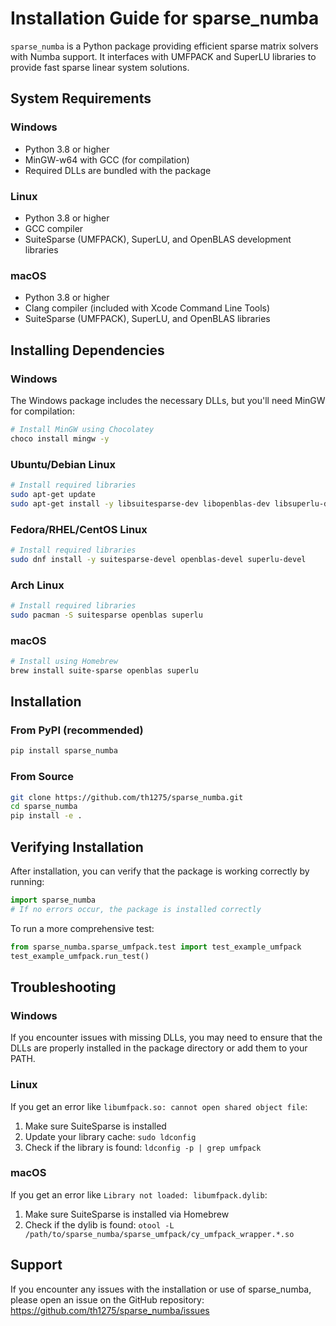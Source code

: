 # Installation Guide for sparse_numba

`sparse_numba` is a Python package providing efficient sparse matrix solvers with Numba support. It interfaces with UMFPACK and SuperLU libraries to provide fast sparse linear system solutions.

## System Requirements

### Windows
- Python 3.8 or higher
- MinGW-w64 with GCC (for compilation)
- Required DLLs are bundled with the package

### Linux
- Python 3.8 or higher
- GCC compiler
- SuiteSparse (UMFPACK), SuperLU, and OpenBLAS development libraries

### macOS
- Python 3.8 or higher
- Clang compiler (included with Xcode Command Line Tools)
- SuiteSparse (UMFPACK), SuperLU, and OpenBLAS libraries

## Installing Dependencies

### Windows

The Windows package includes the necessary DLLs, but you'll need MinGW for compilation:

```bash
# Install MinGW using Chocolatey
choco install mingw -y
```

### Ubuntu/Debian Linux

```bash
# Install required libraries
sudo apt-get update
sudo apt-get install -y libsuitesparse-dev libopenblas-dev libsuperlu-dev
```

### Fedora/RHEL/CentOS Linux

```bash
# Install required libraries
sudo dnf install -y suitesparse-devel openblas-devel superlu-devel
```

### Arch Linux

```bash
# Install required libraries
sudo pacman -S suitesparse openblas superlu
```

### macOS

```bash
# Install using Homebrew
brew install suite-sparse openblas superlu
```

## Installation

### From PyPI (recommended)

```bash
pip install sparse_numba
```

### From Source

```bash
git clone https://github.com/th1275/sparse_numba.git
cd sparse_numba
pip install -e .
```

## Verifying Installation

After installation, you can verify that the package is working correctly by running:

```python
import sparse_numba
# If no errors occur, the package is installed correctly
```

To run a more comprehensive test:

```python
from sparse_numba.sparse_umfpack.test import test_example_umfpack
test_example_umfpack.run_test()
```

## Troubleshooting

### Windows

If you encounter issues with missing DLLs, you may need to ensure that the DLLs are properly installed in the package directory or add them to your PATH.

### Linux

If you get an error like `libumfpack.so: cannot open shared object file`:

1. Make sure SuiteSparse is installed
2. Update your library cache: `sudo ldconfig`
3. Check if the library is found: `ldconfig -p | grep umfpack`

### macOS

If you get an error like `Library not loaded: libumfpack.dylib`:

1. Make sure SuiteSparse is installed via Homebrew
2. Check if the dylib is found: `otool -L /path/to/sparse_numba/sparse_umfpack/cy_umfpack_wrapper.*.so`

## Support

If you encounter any issues with the installation or use of sparse_numba, please open an issue on the GitHub repository: https://github.com/th1275/sparse_numba/issues